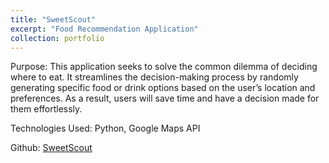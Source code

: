 ```yaml
---
title: "SweetScout"
excerpt: "Food Recommendation Application"
collection: portfolio
---
```


Purpose: This application seeks to solve the common dilemma of deciding where to eat. It streamlines the decision-making process by randomly generating specific food or drink options based on the user’s location and preferences. As a result, users will save time and have a decision made for them effortlessly.

Technologies Used: Python, Google Maps API 

 Github: [SweetScout](https://github.com/peeoke/sweet-scout)

